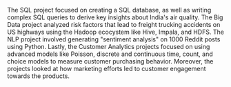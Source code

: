 The SQL project focused on creating a SQL database, as well as writing complex SQL queries to derive key insights about India's air quality.
The Big Data project analyzed risk factors that lead to freight trucking accidents on US highways using the Hadoop ecocystem like Hive, Impala, and HDFS.
The NLP project involved generating "sentiment analysis" on 1000 Reddit posts using Python.
Lastly, the Customer Analytics projects focused on using advanced models like Poisson, discrete and continuous time, count, and choice models to measure customer purchasing behavior. Moreover, the projects looked at how marketing efforts led to customer engagement towards the products.
